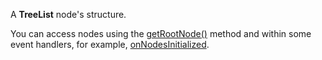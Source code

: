
<!--shortDescription-->
A **TreeList** node's structure. 
<!--/shortDescription-->

<!--fullDescription-->
You can access nodes using the [getRootNode()](/Documentation/ApiReference/UI_Widgets/dxTreeList/Methods/#getRootNode) method and within some event handlers, for example, [onNodesInitialized](/Documentation/ApiReference/UI_Widgets/dxTreeList/Configuration/#onNodesInitialized). 
<!--/fullDescription-->